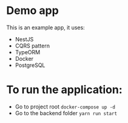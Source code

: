 # Demo app
This is an example app, it uses:
  - NestJS
  - CQRS pattern
  - TypeORM
  - Docker
  - PostgreSQL

# To run the application:
  - Go to project root
  `docker-compose up -d`
  - Go to the backend folder
  `yarn run start`
